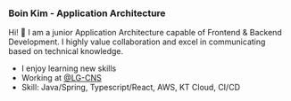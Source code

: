 ### Boin Kim - Application Architecture

Hi! 👋 I am a junior Application Architecture capable of Frontend & Backend Development. I highly value collaboration and excel in communicating based on technical knowledge. 

- I enjoy learning new skills
- Working at [@LG-CNS](https://github.com/LG-CNS)
- Skill: Java/Spring, Typescript/React, AWS, KT Cloud, CI/CD
